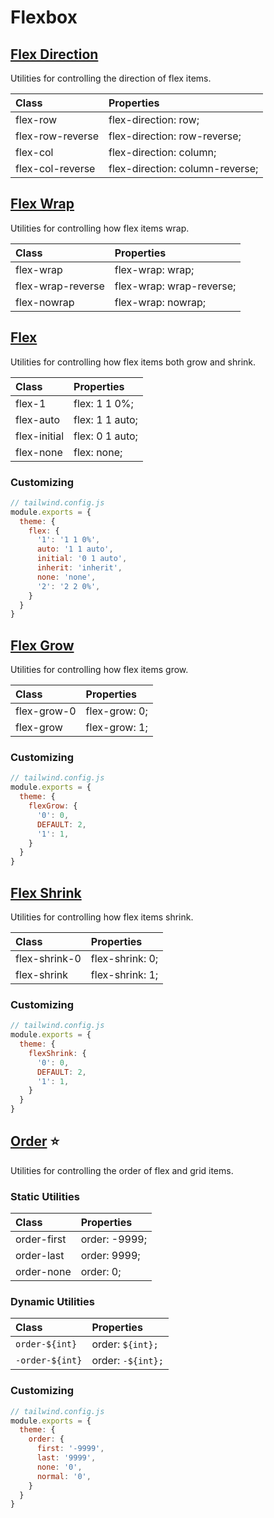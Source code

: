 # Flexbox

## [Flex Direction](https://tailwindcss.com/docs/flex-direction)

Utilities for controlling the direction of flex items.

| Class | Properties |
| :---- | :--------- |
| flex-row | flex-direction: row; |
| flex-row-reverse | flex-direction: row-reverse; |
| flex-col | flex-direction: column; |
| flex-col-reverse | flex-direction: column-reverse; |

## [Flex Wrap](https://tailwindcss.com/docs/flex-wrap)

Utilities for controlling how flex items wrap.

| Class | Properties |
| :---- | :--------- |
| flex-wrap | flex-wrap: wrap; |
| flex-wrap-reverse | flex-wrap: wrap-reverse; |
| flex-nowrap | flex-wrap: nowrap; |

## [Flex](https://tailwindcss.com/docs/flex)

Utilities for controlling how flex items both grow and shrink.

| Class | Properties |
| :---- | :--------- |
| flex-1 | flex: 1 1 0%; |
| flex-auto | flex: 1 1 auto; |
| flex-initial | flex: 0 1 auto; |
| flex-none | flex: none; |

### Customizing

```js
// tailwind.config.js
module.exports = {
  theme: {
    flex: {
      '1': '1 1 0%',
      auto: '1 1 auto',
      initial: '0 1 auto',
      inherit: 'inherit',
      none: 'none',
      '2': '2 2 0%',
    }
  }
}
```

## [Flex Grow](https://tailwindcss.com/docs/flex-grow)

Utilities for controlling how flex items grow.

| Class | Properties |
| :---- | :--------- |
| flex-grow-0 | flex-grow: 0; |
| flex-grow | flex-grow: 1; |

### Customizing

```js
// tailwind.config.js
module.exports = {
  theme: {
    flexGrow: {
      '0': 0,
      DEFAULT: 2,
      '1': 1,
    }
  }
}
```

## [Flex Shrink](https://tailwindcss.com/docs/flex-shrink)

Utilities for controlling how flex items shrink.

| Class | Properties |
| :---- | :--------- |
| flex-shrink-0 | flex-shrink: 0; |
| flex-shrink | flex-shrink: 1; |

### Customizing

```js
// tailwind.config.js
module.exports = {
  theme: {
    flexShrink: {
      '0': 0,
      DEFAULT: 2,
      '1': 1,
    }
  }
}
```

## [Order](https://tailwindcss.com/docs/order) ⭐️

Utilities for controlling the order of flex and grid items.

### Static Utilities

| Class | Properties |
| :---- | :--------- |
| order-first | order: -9999; |
| order-last | order: 9999; |
| order-none | order: 0; |

### Dynamic Utilities

| Class | Properties |
| :---- | :--------- |
| `order-${int}` | order: `${int};` |
| `-order-${int}` | order: `-${int};` |

### Customizing

```js
// tailwind.config.js
module.exports = {
  theme: {
    order: {
      first: '-9999',
      last: '9999',
      none: '0',
      normal: '0',
    }
  }
}
```
